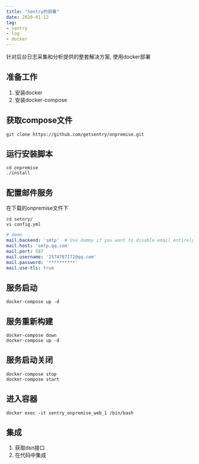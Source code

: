 ```yaml
---
title: "Sentry的部署"
date: 2020-01-12
tag:
- sentry
- log
- docker
---
```


针对后台日志采集和分析提供的整套解决方案, 使用docker部署
<!--more-->

## 准备工作

1. 安装docker
2. 安装docker-compose

## 获取compose文件

```shell
git clone https://github.com/getsentry/onpremise.git
```

## 运行安装脚本

```shell
cd onpremise
./install
```

## 配置邮件服务

在下载的onpremise文件下

```shell
cd setnry/
vi config.yml
```

```yaml
# demo
mail.backend: 'smtp'  # Use dummy if you want to disable email entirely
mail.host: 'smtp.qq.com'
mail.port: 587
mail.username: '2574787172@qq.com'
mail.password: '**********'
mail.use-tls: true
```

## 服务启动

```shell
docker-compose up -d
```

## 服务重新构建

```shell
docker-compose down
docker-compose up -d
```

## 服务启动关闭

```shell
docker-compose stop
docker-compose start
```

## 进入容器

```shell
docker exec -it sentry_onpremise_web_1 /bin/bash
```

## 集成

1. 获取dsn接口
1. 在代码中集成

